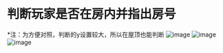 
# 判断玩家是否在房内并指出房号

 *注：为方便对照，判断的y设置较大，所以在屋顶也能判断
![image](https://github.com/shiep18/EIS2020/blob/master/students/ZiYuan%20Wu/20200401/1.png)
![image](https://github.com/shiep18/EIS2020/blob/master/students/ZiYuan%20Wu/20200401/2.png)
![image](https://github.com/shiep18/EIS2020/blob/master/students/ZiYuan%20Wu/20200401/3.png)
